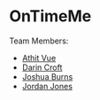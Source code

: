 # OnTimeMe 

Team Members:
- [Athit Vue](https://github.com/avue7)
- [Darin Croft](https://github.com/darincroft)
- [Joshua Burns](https://github.com/jburns24)
- [Jordan Jones](https://github.com/jordanrj)
